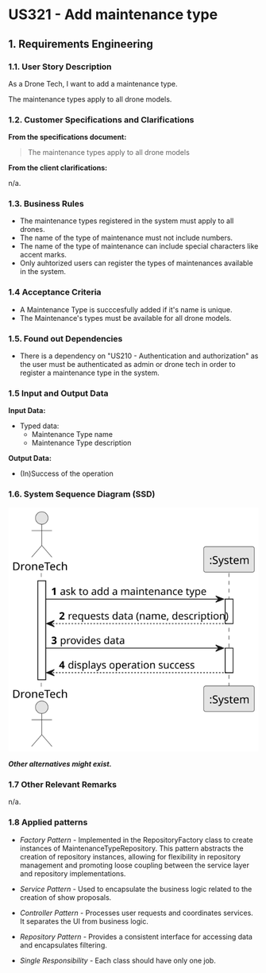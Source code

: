 # US321 - Add maintenance type

## 1. Requirements Engineering

### 1.1. User Story Description

As a Drone Tech, I want to add a maintenance type.

The maintenance types apply to all drone models.

### 1.2. Customer Specifications and Clarifications

**From the specifications document:**

> The maintenance types apply to all drone models

**From the client clarifications:**

n/a.

### 1.3. Business Rules

- The maintenance types registered in the system must apply to all drones.
- The name of the type of maintenance must not include numbers.
- The name of the type of maintenance can include special characters like accent marks.
- Only auhtorized users can register the types of maintenances available in the system.

### 1.4 Acceptance Criteria

- A Maintenance Type is succcesfully added if it's name is unique.
- The Maintenance's types must be available for all drone models.

### 1.5. Found out Dependencies

* There is a dependency on "US210 - Authentication and authorization" as the user must be authenticated as admin or drone
tech in order to register a maintenance type in the system.

### 1.5 Input and Output Data

**Input Data:**

* Typed data:
    * Maintenance Type name
    * Maintenance Type description

**Output Data:**

* (In)Success of the operation

### 1.6. System Sequence Diagram (SSD)

![System Sequence Diagram](svg/us321_SSD.svg)

**_Other alternatives might exist._**

### 1.7 Other Relevant Remarks

n/a.

### 1.8 Applied patterns


- *Factory Pattern* - Implemented in the RepositoryFactory class to create instances of MaintenanceTypeRepository.
  This pattern abstracts the creation of repository instances, allowing for flexibility in repository management and promoting loose coupling between the
  service layer and repository implementations.

- *Service Pattern* - Used to encapsulate the business logic related to the creation of show proposals.

- *Controller Pattern* - Processes user requests and coordinates services. It separates the UI from business logic.

- *Repository Pattern* - Provides a consistent interface for accessing data and encapsulates filtering.

- *Single Responsibility* - Each class should have only one job.

